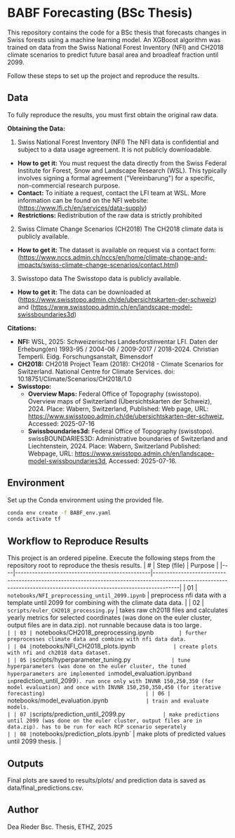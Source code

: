 # BABF Forecasting (BSc Thesis)

This repository contains the code for a BSc thesis that forecasts changes in Swiss forests using a machine learning model. An XGBoost algorithm was trained on data from the Swiss National Forest Inventory (NFI) and CH2018 climate scenarios to predict future basal area and broadleaf fraction until 2099.



Follow these steps to set up the project and reproduce the results.

## Data

To fully reproduce the results, you must first obtain the original raw data.

**Obtaining the Data:**
1. Swiss National Forest Inventory (NFI)
The NFI data is confidential and subject to a data usage agreement. It is not publicly downloadable.
- **How to get it:** You must request the data directly from the Swiss Federal Institute for Forest, Snow and Landscape Research (WSL). This typically involves signing a formal agreement ("Vereinbarung") for a specific, non-commercial research purpose.
- **Contact:** To initiate a request, contact the LFI team at WSL. More information can be found on the NFI website: (https://www.lfi.ch/en/services/data-supply)
- **Restrictions:** Redistribution of the raw data is strictly prohibited

2. Swiss Climate Change Scenarios (CH2018)
The CH2018 climate data is publicly available.
- **How to get it:** The dataset is available on request via a contact form: (https://www.nccs.admin.ch/nccs/en/home/climate-change-and-impacts/swiss-climate-change-scenarios/contact.html)

3. Swisstopo data
The Swisstopo data is publicly available.
- **How to get it:** The data can be downloaded at (https://www.swisstopo.admin.ch/de/ubersichtskarten-der-schweiz) and (https://www.swisstopo.admin.ch/en/landscape-model-swissboundaries3d)


**Citations:**
- **NFI:** WSL, 2025: Schweizerisches Landesforstinventar LFI. Daten der Erhebung(en) 1993-95 / 2004-06 / 2009-2017 / 2018-2024. Christian Temperli. Eidg. Forschungsanstalt, Bimensdorf
- **CH2018:** CH2018 Project Team (2018): CH2018 - Climate Scenarios for Switzerland. National Centre for Climate Services. doi: 10.18751/Climate/Scenarios/CH2018/1.0
- **Swisstopo:** 
    - **Overview Maps:** Federal Office of Topography (swisstopo). Overview maps of Switzerland (Übersichtskarten der Schweiz), 2024. Place: Wabern, Switzerland, Published: Web page, URL: https://www.swisstopo.admin.ch/de/ubersichtskarten-der-schweiz, Accessed: 2025-07-16
    - **Swissboundaries3d:** Federal Office of Topography (swisstopo). swissBOUNDARIES3D: Administrative boundaries of Switzerland and Liechtenstein, 2024. Place: Wabern, Switzerland Published: Webpage, URL: https://www.swisstopo.admin.ch/en/landscape-model-swissboundaries3d, Accessed: 2025-07-16.

## Environment

Set up the Conda environment using the provided file.

```bash
conda env create -f BABF_env.yaml
conda activate tf
```

## Workflow to Reproduce Results

This project is an ordered pipeline. Execute the following steps from the repository root to reproduce the thesis results.
| #  | Step (file)                                    | Purpose                                                                                                                                                             |
|----|------------------------------------------------|---------------------------------------------------------------------------------------------------------------------------------------------------------------------|
| 01 | `notebooks/NFI_preprocessing_until_2099.ipynb` | preprocess nfi data with a template until 2099 for combining with the climate data  data.                                                                                           |
| 02 | `scripts/euler_CH2018_processing.py`           | takes raw ch2018 files and calculates yearly metrics for selected coordinates (was done on the euler cluster, output files are in data.zip). not runnable because data is too large`.                                      |
| 03 | `notebooks/CH2018_preprocessing.ipynb`         | further preprocesses climate data and combine with nfi data data.                                                                                                                      |
| 04 | `notebooks/NFI_CH2018_plots.ipynb`             | create plots with nfi and ch2018 data dataset.                                                                                                                  |
| 05 | `scripts/hyperparameter_tuning.py`             | tune hyperparameters (was done on the euler cluster, the tuned hyperparameters are implemented in`model_evaluation.ipynb` and in `prediction_until_2099`). run once only with INVNR 150,250,350 (for model evaluation) and once with INVNR 150,250,350,450 (for iterative forecasting)                                |
| 06 | `notebooks/model_evaluation.ipynb`             | train and evaluate models.                                                                                              |
| 07 | `scripts/prediction_until_2099.py`             | make predictions until 2099 (was done on the euler cluster, output files are in data.zip). has to be run for each RCP scenario seperately                                   |
| 08 | `notebooks/prediction_plots.ipynb`             | make plots of predicted values until 2099 thesis.                                                                               |

## Outputs
Final plots are saved to results/plots/ and prediction data is saved as data/final_predictions.csv.

## Author
Dea Rieder
Bsc. Thesis, ETHZ, 2025